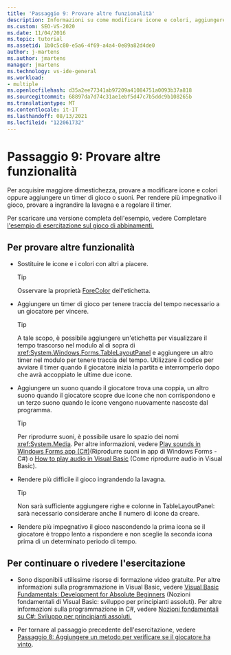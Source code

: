 ```yaml
---
title: 'Passaggio 9: Provare altre funzionalità'
description: Informazioni su come modificare icone e colori, aggiungere un timer di gioco, aggiungere suoni e ingrandire il tabellone di gioco.
ms.custom: SEO-VS-2020
ms.date: 11/04/2016
ms.topic: tutorial
ms.assetid: 1b0c5c80-e5a6-4f69-a4a4-0e89a82d4de0
author: j-martens
ms.author: jmartens
manager: jmartens
ms.technology: vs-ide-general
ms.workload:
- multiple
ms.openlocfilehash: d35a2ee77341ab97209a41084751a0093b37a818
ms.sourcegitcommit: 68897da7d74c31ae1ebf5d47c7b5ddc9b108265b
ms.translationtype: MT
ms.contentlocale: it-IT
ms.lasthandoff: 08/13/2021
ms.locfileid: "122061732"
---
```

# <a name="step-9-try-other-features"></a>Passaggio 9: Provare altre funzionalità
Per acquisire maggiore dimestichezza, provare a modificare icone e colori oppure aggiungere un timer di gioco o suoni. Per rendere più impegnativo il gioco, provare a ingrandire la lavagna e a regolare il timer.

Per scaricare una versione completa dell'esempio, vedere Completare [l'esempio di esercitazione sul gioco di abbinamenti.](https://code.msdn.microsoft.com/Complete-Matching-Game-4cffddba)

## <a name="to-try-other-features"></a>Per provare altre funzionalità

- Sostituire le icone e i colori con altri a piacere.

    > [!TIP]
    > Osservare la proprietà [ForeColor](<xref:System.Windows.Forms.Control.ForeColor%2A>) dell'etichetta.

- Aggiungere un timer di gioco per tenere traccia del tempo necessario a un giocatore per vincere.

    > [!TIP]
    > A tale scopo, è possibile aggiungere un'etichetta per visualizzare il tempo trascorso nel modulo al di sopra di <xref:System.Windows.Forms.TableLayoutPanel> e aggiungere un altro timer nel modulo per tenere traccia del tempo. Utilizzare il codice per avviare il timer quando il giocatore inizia la partita e interromperlo dopo che avrà accoppiato le ultime due icone.

- Aggiungere un suono quando il giocatore trova una coppia, un altro suono quando il giocatore scopre due icone che non corrispondono e un terzo suono quando le icone vengono nuovamente nascoste dal programma.

    > [!TIP]
    > Per riprodurre suoni, è possibile usare lo spazio dei nomi <xref:System.Media>. Per altre informazioni, vedere [Play sounds in Windows Forms app (C#)](https://www.youtube.com/watch?v=qOh4ooHg1UU&feature=youtu.be)(Riprodurre suoni in app di Windows Forms - C#) o [How to play audio in Visual Basic](https://www.youtube.com/watch?v=-4oPDeQrtMs&feature=youtu.be) (Come riprodurre audio in Visual Basic).

- Rendere più difficile il gioco ingrandendo la lavagna.

    > [!TIP]
    > Non sarà sufficiente aggiungere righe e colonne in TableLayoutPanel: sarà necessario considerare anche il numero di icone da creare.

- Rendere più impegnativo il gioco nascondendo la prima icona se il giocatore è troppo lento a rispondere e non sceglie la seconda icona prima di un determinato periodo di tempo.

## <a name="to-continue-or-review"></a>Per continuare o rivedere l'esercitazione

- Sono disponibili utilissime risorse di formazione video gratuite. Per altre informazioni sulla programmazione in Visual Basic, vedere [Visual Basic Fundamentals: Development for Absolute Beginners](https://channel9.msdn.com/Series/Visual-Basic-Development-for-Absolute-Beginners) (Nozioni fondamentali di Visual Basic: sviluppo per principianti assoluti). Per altre informazioni sulla programmazione in C#, vedere [Nozioni fondamentali su C#: Sviluppo per principianti assoluti.](https://channel9.msdn.com/Series/C-Sharp-Fundamentals-Development-for-Absolute-Beginners)

- Per tornare al passaggio precedente dell'esercitazione, vedere [Passaggio 8: Aggiungere un metodo per verificare se il giocatore ha vinto](../ide/step-8-add-a-method-to-verify-whether-the-player-won.md).
